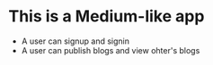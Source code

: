 # This is a Medium-like app
- A user can signup and signin
- A  user can publish blogs and view ohter's blogs
